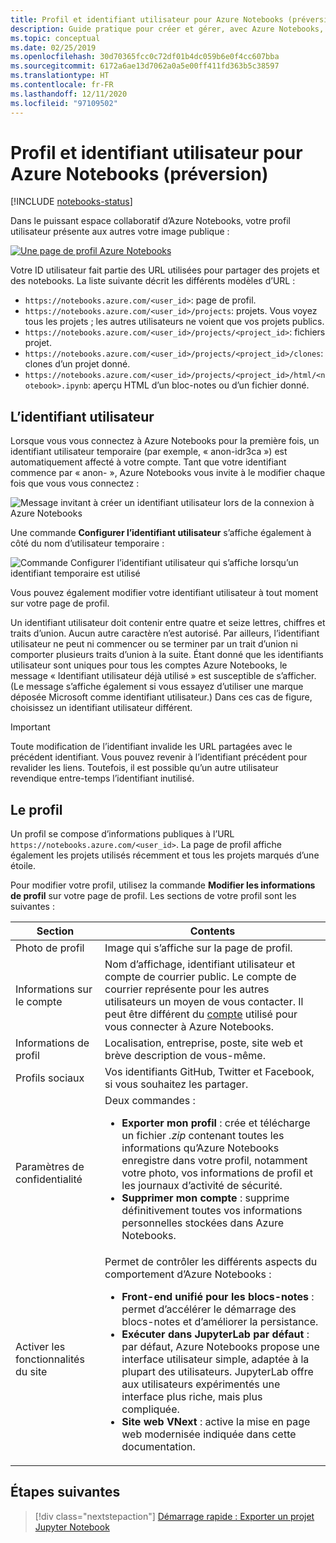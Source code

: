 ```yaml
---
title: Profil et identifiant utilisateur pour Azure Notebooks (préversion)
description: Guide pratique pour créer et gérer, avec Azure Notebooks, un profil utilisateur ainsi qu’un identifiant utilisateur qui fera partie de l’URL des notebooks partagés.
ms.topic: conceptual
ms.date: 02/25/2019
ms.openlocfilehash: 30d70365fcc0c72df01b4dc059b6e0f4cc607bba
ms.sourcegitcommit: 6172a6ae13d7062a0a5e00ff411fd363b5c38597
ms.translationtype: HT
ms.contentlocale: fr-FR
ms.lasthandoff: 12/11/2020
ms.locfileid: "97109502"
---
```

# <a name="your-profile-and-user-id-for-azure-notebooks-preview"></a>Profil et identifiant utilisateur pour Azure Notebooks (préversion)

[!INCLUDE [notebooks-status](../../includes/notebooks-status.md)]

Dans le puissant espace collaboratif d’Azure Notebooks, votre profil utilisateur présente aux autres votre image publique :

[![Une page de profil Azure Notebooks](media/accounts/profile-page.png)](media/accounts/profile-page.png#lightbox)

Votre ID utilisateur fait partie des URL utilisées pour partager des projets et des notebooks. La liste suivante décrit les différents modèles d’URL :

- `https://notebooks.azure.com/<user_id>`: page de profil.
- `https://notebooks.azure.com/<user_id>/projects`: projets. Vous voyez tous les projets ; les autres utilisateurs ne voient que vos projets publics.
- `https://notebooks.azure.com/<user_id>/projects/<project_id>`: fichiers projet.
- `https://notebooks.azure.com/<user_id>/projects/<project_id>/clones`: clones d’un projet donné.
- `https://notebooks.azure.com/<user_id>/projects/<project_id>/html/<notebook>.ipynb`: aperçu HTML d’un bloc-notes ou d’un fichier donné.

## <a name="your-user-id"></a>L’identifiant utilisateur

Lorsque vous vous connectez à Azure Notebooks pour la première fois, un identifiant utilisateur temporaire (par exemple, « anon-idr3ca ») est automatiquement affecté à votre compte. Tant que votre identifiant commence par « anon- », Azure Notebooks vous invite à le modifier chaque fois que vous vous connectez :

![Message invitant à créer un identifiant utilisateur lors de la connexion à Azure Notebooks](media/accounts/create-user-id.png)

Une commande **Configurer l’identifiant utilisateur** s’affiche également à côté du nom d’utilisateur temporaire :

![Commande Configurer l’identifiant utilisateur qui s’affiche lorsqu’un identifiant temporaire est utilisé](media/accounts/configure-user-id-command.png)

Vous pouvez également modifier votre identifiant utilisateur à tout moment sur votre page de profil.

Un identifiant utilisateur doit contenir entre quatre et seize lettres, chiffres et traits d’union. Aucun autre caractère n’est autorisé. Par ailleurs, l’identifiant utilisateur ne peut ni commencer ou se terminer par un trait d’union ni comporter plusieurs traits d’union à la suite. Étant donné que les identifiants utilisateur sont uniques pour tous les comptes Azure Notebooks, le message « Identifiant utilisateur déjà utilisé » est susceptible de s’afficher. (Le message s’affiche également si vous essayez d’utiliser une marque déposée Microsoft comme identifiant utilisateur.) Dans ces cas de figure, choisissez un identifiant utilisateur différent.

> [!Important]
> Toute modification de l’identifiant invalide les URL partagées avec le précédent identifiant. Vous pouvez revenir à l’identifiant précédent pour revalider les liens. Toutefois, il est possible qu’un autre utilisateur revendique entre-temps l’identifiant inutilisé.

## <a name="your-profile"></a>Le profil

Un profil se compose d’informations publiques à l’URL `https://notebooks.azure.com/<user_id>`. La page de profil affiche également les projets utilisés récemment et tous les projets marqués d’une étoile.

Pour modifier votre profil, utilisez la commande **Modifier les informations de profil** sur votre page de profil. Les sections de votre profil sont les suivantes :

| Section | Contents |
| --- | --- |
| Photo de profil | Image qui s’affiche sur la page de profil. |
| Informations sur le compte | Nom d’affichage, identifiant utilisateur et compte de courrier public. Le compte de courrier représente pour les autres utilisateurs un moyen de vous contacter. Il peut être différent du [compte](azure-notebooks-user-account.md) utilisé pour vous connecter à Azure Notebooks. |
| Informations de profil | Localisation, entreprise, poste, site web et brève description de vous-même. |
| Profils sociaux | Vos identifiants GitHub, Twitter et Facebook, si vous souhaitez les partager. |
| Paramètres de confidentialité | Deux commandes :<ul><li>**Exporter mon profil** : crée et télécharge un fichier *.zip* contenant toutes les informations qu’Azure Notebooks enregistre dans votre profil, notamment votre photo, vos informations de profil et les journaux d’activité de sécurité.</li><li>**Supprimer mon compte** : supprime définitivement toutes vos informations personnelles stockées dans Azure Notebooks.</li></ul> |
| Activer les fonctionnalités du site | Permet de contrôler les différents aspects du comportement d’Azure Notebooks :<ul><li>**Front-end unifié pour les blocs-notes** : permet d’accélérer le démarrage des blocs-notes et d’améliorer la persistance.</li><li>**Exécuter dans JupyterLab par défaut** : par défaut, Azure Notebooks propose une interface utilisateur simple, adaptée à la plupart des utilisateurs. JupyterLab offre aux utilisateurs expérimentés une interface plus riche, mais plus compliquée.</li><li>**Site web VNext** : active la mise en page web modernisée indiquée dans cette documentation.</li></ul> |

## <a name="next-steps"></a>Étapes suivantes  

> [!div class="nextstepaction"]
> [Démarrage rapide : Exporter un projet Jupyter Notebook](quickstart-export-jupyter-notebook-project.md)
